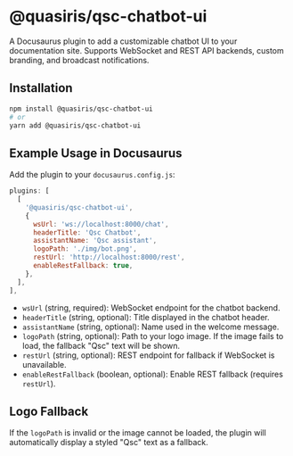 # @quasiris/qsc-chatbot-ui

A Docusaurus plugin to add a customizable chatbot UI to your documentation site. Supports WebSocket and REST API backends, custom branding, and broadcast notifications.

## Installation

```bash
npm install @quasiris/qsc-chatbot-ui
# or
yarn add @quasiris/qsc-chatbot-ui
```

## Example Usage in Docusaurus

Add the plugin to your `docusaurus.config.js`:

```js
plugins: [
  [
    '@quasiris/qsc-chatbot-ui',
    {
      wsUrl: 'ws://localhost:8000/chat', 
      headerTitle: 'Qsc Chatbot',        
      assistantName: 'Qsc assistant',    
      logoPath: './img/bot.png',        
      restUrl: 'http://localhost:8000/rest', 
      enableRestFallback: true,             
    },
  ],
],
```

- `wsUrl` (string, required): WebSocket endpoint for the chatbot backend.
- `headerTitle` (string, optional): Title displayed in the chatbot header.
- `assistantName` (string, optional): Name used in the welcome message.
- `logoPath` (string, optional): Path to your logo image. If the image fails to load, the fallback "Qsc" text will be shown.
- `restUrl` (string, optional): REST endpoint for fallback if WebSocket is unavailable.
- `enableRestFallback` (boolean, optional): Enable REST fallback (requires `restUrl`).

## Logo Fallback

If the `logoPath` is invalid or the image cannot be loaded, the plugin will automatically display a styled "Qsc" text as a fallback.


